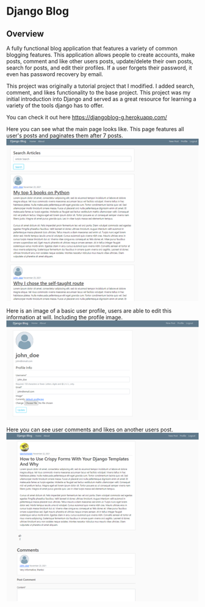 # Django Blog

## Overview
A fully functional blog application that features a variety of common blogging features. This application allows people to create accounts, make posts, comment and like other users posts, update/delete their own posts, search for posts, and edit their profiles. If a user forgets their password, it even has password recovery by email.

This project was originally a tutorial project that I modified. I added search, comment, and likes functionality to the base project. This project was my initial introduction into Django and served as a great resource for learning a variety of the tools django has to offer.

You can check it out here https://djangoblog-g.herokuapp.com/

Here you can see what the main page looks like. This page features all user's posts and paginates them after 7 posts.
![Example Main](blog-main.jpg)


Here is an image of a basic user profile, users are able to edit this information at will. Including the profile image.
![Example Profile](blog-profile.jpg)

Here you can see user comments and likes on another users post. 
![Example Detail](blog-post.jpg)
